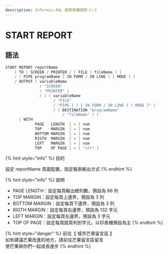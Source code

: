 ```yaml
---
description: Informix-4GL 報表架構說明《一》
---
```


# START REPORT

## 語法

```objectivec
START REPORT reportName
    [ TO ( SCREEN / PRINTER / [ FILE ] fileName ) ]
    / ( PIPE programName [ IN FORM / IN LINE ] [ MODE ] )
    / OUTPUT ( variableName 
               / "SCREEN" 
               / "PRINTER" )
               / ( ( variableName 
                     / "FILE" 
                     / "PIPE [ ( [ IN FORM / IN LINE ] ) MODE ]" )
                     / ( DESTINATION "programName" 
                         / "fileName" ) )        
      [ WITH
             PAGE   LENGTH  [ = ] num
             TOP    MARGIN  [ = ] num
             BOTTOM MARGIN  [ = ] num
             RIGTH  MARGIN  [ = ] num
             LEFT   MARGIN  [ = ] num
             TOP    OF PAGE [ = ] "str" ]
```

{% hint style="info" %}
目的

設定 reportName 頁面配置，指定報表輸出方式
{% endhint %}

{% hint style="info" %}
說明

* PAGE LENGTH：設定每頁輸出總列數，預設為 66 列
* TOP MARGIN：設定每頁上邊界，預設為 3 列
* BOTTOM MARGIN：設定每頁下邊界，預設為 3 列
* RIGTH MARGIN：設定每頁右邊界，預設為 132 字元
* LEFT MARGIN：設定每頁左邊界，預設為 3 字元
* TOP OF PAGE：設定每頁跳頁判別字元，以印表機預設為主
{% endhint %}

{% hint style="danger" %}
前往【 城市芒果留言區 】  
如有建議芒果改進的地方，請前往芒果留言區留言  
使芒果與你們一起成長進步
{% endhint %}

